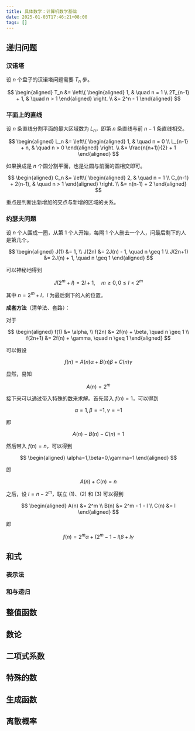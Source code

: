 ```yaml
---
title: 具体数学：计算机数学基础
date: 2025-01-03T17:46:21+08:00
tags: []
---
```


## 递归问题

### 汉诺塔

设 $n$ 个盘子的汉诺塔问题需要 $T_n$ 步。

$$
\begin{aligned}
T_n &= \left\{
\begin{aligned}
1, & \quad n = 1 \\
2T_{n-1} + 1, & \quad n > 1
\end{aligned}
\right. \\
&= 2^n - 1
\end{aligned}
$$

### 平面上的直线

设 $n$ 条直线分割平面的最大区域数为 $L_n$，即第 $n$ 条直线与前 $n-1$ 条直线相交。

$$
\begin{aligned}
L_n &= \left\{
\begin{aligned}
1, & \quad n = 0 \\
L_{n-1} + n, & \quad n > 0
\end{aligned}
\right. \\
&= \frac{n(n+1)}{2} + 1
\end{aligned}
$$

如果换成是 $n$ 个圆分割平面，也是让圆与前面的圆相交即可。

$$
\begin{aligned}
C_n &= \left\{
\begin{aligned}
2, & \quad n = 1 \\
C_{n-1} + 2(n-1), & \quad n > 1
\end{aligned}
\right. \\
&= n(n-1) + 2
\end{aligned}
$$

重点是判断出新增加的交点与新增的区域的关系。

### 约瑟夫问题

设 $n$ 个人围成一圈，从第 1 个人开始，每隔 1 个人删去一个人，问最后剩下的人是第几个。

$$
\begin{aligned}
J(1) &= 1, \\
J(2n) &= 2J(n) - 1, \quad n \geq 1 \\
J(2n+1) &= 2J(n) + 1, \quad n \geq 1
\end{aligned}
$$

可以神秘地得到

$$
J(2^m + l) = 2l + 1, \quad m \geq 0, 0 \leq l < 2^m
$$

其中 $n = 2^m + l$，$l$ 为最后剩下的人的位置。

**成套方法**（清单法、套路）：

对于

$$
\begin{aligned}
f(1) &= \alpha, \\
f(2n) &= 2f(n) + \beta, \quad n \geq 1 \\
f(2n+1) &= 2f(n) + \gamma, \quad n \geq 1
\end{aligned}
$$

可以假设

$$
f(n) = A(n)\alpha + B(n)\beta + C(n)\gamma
$$

显然，易知

$$
A(n) = 2^m \tag{1}
$$

接下来可以通过带入特殊的数来求解。首先带入 $f(n)=1$，可以得到

$$
\alpha=1,\beta=-1,\gamma=-1
$$

即

$$
A(n)-B(n)-C(n)=1 \tag{2}
$$

然后带入 $f(n)=n$，可以得到

$$
\begin{aligned}
\alpha=1,\beta=0,\gamma=1
\end{aligned}
$$

即

$$
A(n)+C(n)=n \tag{3}
$$

之后，设 $l=n-2^m$，联立 $(1)$、$(2)$ 和 $(3)$ 可以得到

$$
\begin{aligned}
A(n) &= 2^m \\
B(n) &= 2^m - 1 - l \\
C(n) &= l
\end{aligned}
$$

即

$$
f(n) = 2^m \alpha + (2^m - 1 - l) \beta + l \gamma
$$

## 和式

### 表示法

### 和与递归

## 整值函数

## 数论

## 二项式系数

## 特殊的数

## 生成函数

## 离散概率

$$
$$

